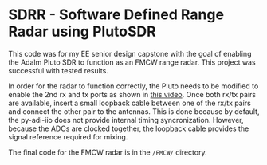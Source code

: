 # SDRR - Software Defined Range Radar using PlutoSDR


This code was for my EE senior design capstone with the goal of enabling the Adalm Pluto SDR to function as an FMCW range radar. This project was successful with tested results. 

In order for the radar to function correctly, the Pluto needs to be modified to enable the 2nd rx and tx ports as shown in [this video](https://youtu.be/ph0Kv4SgSuI). Once both rx/tx pairs are available, insert a small loopback cable between one of the rx/tx pairs and connect the other pair to the antennas. This is done because by default, the py-adi-iio does not provide internal timing syncronization. However, because the ADCs are clocked together, the loopback cable provides the signal reference required for mixing. 

The final code for the FMCW radar is in the `/FMCW/` directory. 